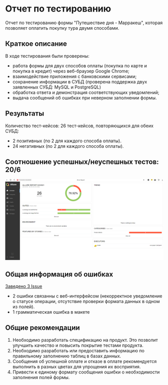 # Отчет по тестированию
Отчет по тестированию формы "Путешествие дня - Марракеш", которая позволяет оплатить покупку тура двумя способами.

## Краткое описание
В ходе тестирования были проверены:
* работа формы для двух способов оплаты (покупка по карте и покупка в кредит) через веб-браузер Google Chrome;
* взаимодействие приложения с банковскими сервисами;
* сохранение информации в СУБД (проверена поддержка двух заявленных СУБД: MySQL и PostgreSQL)
* обработка ответа и демонстрация соответствующих уведомлений;
* выдача сообщений об ошибках при неверном заполнении формы.


## Результаты
Количество тест-кейсов: 26 тест-кейсов, повторяющихся для обеих СУБД:
*  2 позитивных (по 2 для каждого способа оплаты).
*  24 негативных (по 2 для каждого способа оплаты).

## Соотношение успешных/неуспешных тестов: 20/6

![](https://github.com/Perepadin/MyDiplomQA/blob/master/Allure%20Report.png)



## Общая информация об ошибках

[Заведено 3 Issue](https://github.com/Perepadin/MyDiplomQA/issues)

+ 2 ошибки связанны с веб-интерфейсом (некорректное уведомление о статусе операции, отсутствие проверки формата данных в одном из полей).
+ 1 грамматическая ошибка в макете

## Общие рекомендации

1. Необходимо разработать спецификацию на продукт. Это позволит улучшить качество и повысить покрытие тестами продукта.
2. Необходимо разработать или предоставить информацию по правильному заполнению таблиц в базах данных.
3. Сообщения об успешной оплате и отказе в оплате рекомендуется выполнить в разных цветах для упрощения их восприятия.
4. Привести к единому формату сообщения ошибки о необходимости заполнения полей формы.